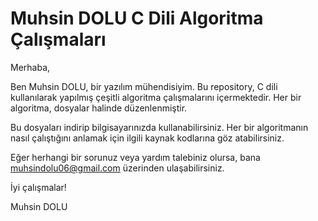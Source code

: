 # Muhsin DOLU C Dili Algoritma Çalışmaları

Merhaba,

Ben Muhsin DOLU, bir yazılım mühendisiyim. Bu repository, C dili kullanılarak yapılmış çeşitli algoritma çalışmalarını içermektedir. Her bir algoritma, dosyalar halinde düzenlenmiştir.

Bu dosyaları indirip bilgisayarınızda kullanabilirsiniz. Her bir algoritmanın nasıl çalıştığını anlamak için ilgili kaynak kodlarına göz atabilirsiniz.

Eğer herhangi bir sorunuz veya yardım talebiniz olursa, bana [muhsindolu06@gmail.com](mailto:muhsindolu06@gmail.com) üzerinden ulaşabilirsiniz.

İyi çalışmalar!

Muhsin DOLU
